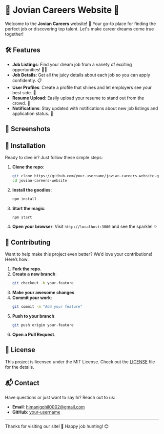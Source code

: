 # 🌟 Jovian Careers Website 🌟

Welcome to the **Jovian Careers** website! 🎉 Your go-to place for finding the perfect job or discovering top talent. Let's make career dreams come true together!

## 🛠️ Features

- **Job Listings**: Find your dream job from a variety of exciting opportunities! 🕵️‍♂️
- **Job Details**: Get all the juicy details about each job so you can apply confidently. 📋
- **User Profiles**: Create a profile that shines and let employers see your best side. 🌟
- **Resume Upload**: Easily upload your resume to stand out from the crowd. 📑
- **Notifications**: Stay updated with notifications about new job listings and application status. 🔔

## 📸 Screenshots

## 🚀 Installation

Ready to dive in? Just follow these simple steps:

1. **Clone the repo**:
    ```bash
    git clone https://github.com/your-username/jovian-careers-website.git
    cd jovian-careers-website
    ```

2. **Install the goodies**:
    ```bash
    npm install
    ```

3. **Start the magic**:
    ```bash
    npm start
    ```

4. **Open your browser**:
    Visit `http://localhost:3000` and see the sparkle! ✨

## 🤝 Contributing

Want to help make this project even better? We’d love your contributions! Here’s how:

1. **Fork the repo**.
2. **Create a new branch**:
    ```bash
    git checkout -b your-feature
    ```
3. **Make your awesome changes**.
4. **Commit your work**:
    ```bash
    git commit -m "Add your feature"
    ```
5. **Push to your branch**:
    ```bash
    git push origin your-feature
    ```
6. **Open a Pull Request**.

## 📜 License

This project is licensed under the MIT License. Check out the [LICENSE](LICENSE) file for the details.

## 📬 Contact

Have questions or just want to say hi? Reach out to us:

- **Email**: himanigohil0002@gmail.com
- **GitHub**: [your-username]([https://github.com/your-username](https://github.com/Himani0002/Jovian-careers.git))

---

Thanks for visiting our site! 💖 Happy job hunting! 😊

